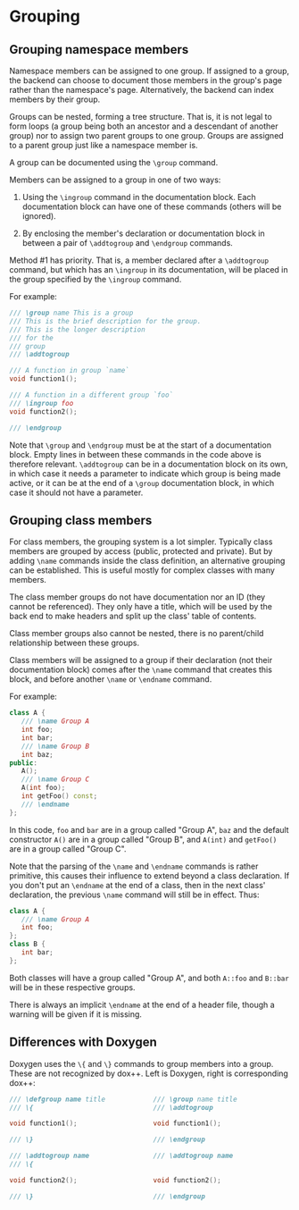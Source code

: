 # Grouping

## Grouping namespace members

Namespace members can be assigned to one group. If assigned to a group, the
backend can choose to document those members in the group's page rather
than the namespace's page. Alternatively, the backend can index members
by their group.

Groups can be nested, forming a tree structure. That is, it is not legal
to form loops (a group being both an ancestor and a descendant of another
group) nor to assign two parent groups to one group. Groups are assigned
to a parent group just like a namespace member is.

A group can be documented using the `\group` command.

Members can be assigned to a group in one of two ways:

1. Using the `\ingroup` command in the documentation block. Each documentation
block can have one of these commands (others will be ignored).

2. By enclosing the member's declaration or documentation block in between
a pair of `\addtogroup` and `\endgroup`  commands.

Method #1 has priority. That is, a member declared after a `\addtogroup` command,
but which has an `\ingroup` in its documentation, will be placed in the group
specified by the `\ingroup` command.

For example:
```cpp
/// \group name This is a group
/// This is the brief description for the group.
/// This is the longer description
/// for the
/// group
/// \addtogroup

/// A function in group `name`
void function1();

/// A function in a different group `foo`
/// \ingroup foo
void function2();

/// \endgroup
```

Note that `\group` and `\endgroup` must be at the start of a documentation block.
Empty lines in between these commands in the code above is therefore relevant.
`\addtogroup` can be in a documentation block on its own, in which case it needs
a parameter to indicate which group is being made active, or it can be at the
end of a `\group` documentation block, in which case it should not have a parameter.


## Grouping class members

For class members, the grouping system is a lot simpler. Typically class members
are grouped by access (public, protected and private). But by adding `\name` commands
inside the class definition, an alternative grouping can be established. This is
useful mostly for complex classes with many members.

The class member groups do not have documentation nor an ID (they cannot be referenced).
They only have a title, which will be used by the back end to make headers and
split up the class' table of contents.

Class member groups also cannot be nested, there is no parent/child relationship between
these groups.

Class members will be assigned to a group if their declaration (not their documentation
block) comes after the `\name` command that creates this block, and before another `\name`
or `\endname` command.

For example:
```cpp
class A {
   /// \name Group A
   int foo;
   int bar;
   /// \name Group B
   int baz;
public:
   A();
   /// \name Group C
   A(int foo);
   int getFoo() const;
   /// \endname
};
```
In this code, `foo` and `bar` are in a group called "Group A", `baz` and the default constructor
`A()` are in a group called "Group B", and `A(int)` and `getFoo()` are in a group called "Group C".

Note that the parsing of the `\name` and `\endname` commands is rather primitive,
this causes their influence to extend beyond a class declaration. If you don't put
an `\endname` at the end of a class, then in the next class' declaration, the previous
`\name` command will still be in effect. Thus:
```cpp
class A {
   /// \name Group A
   int foo;
};
class B {
   int bar;
};
```
Both classes will have a group called "Group A", and both `A::foo` and `B::bar` will be
in these respective groups.

There is always an implicit `\endname` at the end of a header file, though a warning
will be given if it is missing.


## Differences with Doxygen

Doxygen uses the `\{` and `\}` commands to group members into a group. These are not
recognized by dox++. Left is Doxygen, right is corresponding dox++:
```cpp
/// \defgroup name title            /// \group name title
/// \{                              /// \addtogroup

void function1();                   void function1();

/// \}                              /// \endgroup

/// \addtogroup name                /// \addtogroup name
/// \{

void function2();                   void function2();

/// \}                              /// \endgroup
```
